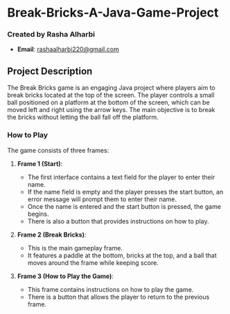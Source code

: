 # Break-Bricks-A-Java-Game-Project
### Created by Rasha Alharbi
- **Email**: rashaalharbi220@gmail.com

## Project Description
The Break Bricks game is an engaging Java project where players aim to break bricks located at the top of the screen. The player controls a small ball positioned on a platform at the bottom of the screen, which can be moved left and right using the arrow keys. The main objective is to break the bricks without letting the ball fall off the platform.

### How to Play
The game consists of three frames:

1. **Frame 1 (Start)**:
   - The first interface contains a text field for the player to enter their name. 
   - If the name field is empty and the player presses the start button, an error message will prompt them to enter their name. 
   - Once the name is entered and the start button is pressed, the game begins. 
   - There is also a button that provides instructions on how to play.

2. **Frame 2 (Break Bricks)**:
   - This is the main gameplay frame.
   - It features a paddle at the bottom, bricks at the top, and a ball that moves around the frame while keeping score.

3. **Frame 3 (How to Play the Game)**:
   - This frame contains instructions on how to play the game.
   - There is a button that allows the player to return to the previous frame.

